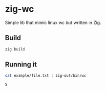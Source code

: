 # zig-wc

Simple lib that mimic linux wc but written in Zig.

## Build
```bash
zig build
```

## Running it
```bash
cat example/file.txt | zig-out/bin/wc
```
```
5
```